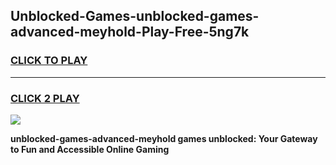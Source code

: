 
## Unblocked-Games-unblocked-games-advanced-meyhold-Play-Free-5ng7k
<h3>
<a href="https://premium76.site?title=unblocked-games-advanced-meyhold&ref=15A">CLICK TO PLAY</a></h3>
<hr>

<h3>
<a href="https://premium76.site?title=unblocked-games-advanced-meyhold&ref=15A">CLICK 2 PLAY</a>
  
</h3>

<a href="https://premium76.site?title=unblocked-games-advanced-meyhold&ref=15A"><img src="https://clearcache.store/games.png"></a>


**unblocked-games-advanced-meyhold games unblocked: Your Gateway to Fun and Accessible Online Gaming**
